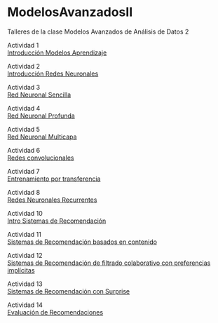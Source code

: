 # ModelosAvanzadosII

Talleres de la clase Modelos Avanzados de Análisis de Datos 2

Actividad 1 \
[Introducción Modelos Aprendizaje](https://nbviewer.jupyter.org/github/juanelocabal/ModelosAvanzadosII/blob/master/Semana1_IntroduccionModelosAprendizaje_Actividad.ipynb#) 

Actividad 2 \
[Introducción Redes Neuronales](https://nbviewer.jupyter.org/github/juanelocabal/ModelosAvanzadosII/blob/master/Semana2_IntroduccionRedesNeuronales_Actividad.ipynb)

Actividad 3 \
[Red Neuronal Sencilla](https://nbviewer.jupyter.org/github/juanelocabal/ModelosAvanzadosII/blob/master/Semana3_RedNeuronalSencilla_Actividad.ipynb)

Actividad 4 \
[Red Neuronal Profunda](https://nbviewer.jupyter.org/github/juanelocabal/ModelosAvanzadosII/blob/master/Semana4_RedNeuronalProfunda_Actividad.ipynb)

Actividad 5 \
[Red Neuronal Multicapa](https://nbviewer.jupyter.org/github/juanelocabal/ModelosAvanzadosII/blob/master/Semana5_RedesProfundas_Keras_Actividad.ipynb)

Actividad 6 \
[Redes convolucionales](https://nbviewer.jupyter.org/github/juanelocabal/ModelosAvanzadosII/blob/master/Semana6_RedesConvolucionales_Actividad.ipynb)

Actividad 7 \
[Entrenamiento por transferencia](https://nbviewer.jupyter.org/github/juanelocabal/ModelosAvanzadosII/blob/master/Semana7_TransferLearning_Actividad.ipynb)

Actividad 8 \
[Redes Neuronales Recurrentes](https://nbviewer.jupyter.org/github/juanelocabal/ModelosAvanzadosII/blob/master/Semana8_RedNeuronalRecurrente_LSTMBidireccional_Actividad%20%281%29.ipynb)

Actividad 10 \
[Intro Sistemas de Recomendación](https://nbviewer.jupyter.org/github/juanelocabal/ModelosAvanzadosII/blob/master/Semana10_IntroSistemasRecomendacion_Actividad_1.ipynb)

Actividad 11 \
[Sistemas de Recomendación basados en contenido](https://nbviewer.jupyter.org/github/juanelocabal/ModelosAvanzadosII/blob/master/Semana11_SistemasRecomendacionPorContenido_Actividad.ipynb)

Actividad 12 \
[Sistemas de Recomendación de filtrado colaborativo con preferencias implícitas](https://nbviewer.jupyter.org/github/juanelocabal/ModelosAvanzadosII/blob/master/Semana12_PreferenciasImplicitas_Actividad%281%29.ipynb)

Actividad 13 \
[Sistemas de Recomendación con Surprise](https://nbviewer.jupyter.org/github/juanelocabal/ModelosAvanzadosII/blob/master/Semana13_FiltradoColaborativo_Surprise_Actividad.ipynb)

Actividad 14 \
[Evaluación de Recomendaciones](https://nbviewer.jupyter.org/github/juanelocabal/ModelosAvanzadosII/blob/master/Semana14_EvaluacionModelos_Actividad.ipynb)
